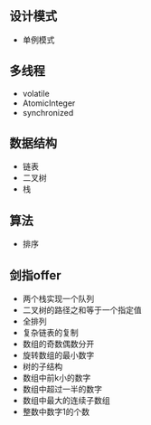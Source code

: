 ## 设计模式
* 单例模式


## 多线程
* volatile
* AtomicInteger
* synchronized
## 数据结构
* 链表
* 二叉树
* 栈


## 算法
* 排序


## 剑指offer
* 两个栈实现一个队列
* 二叉树的路径之和等于一个指定值
* 全排列
* 复杂链表的复制
* 数组的奇数偶数分开
* 旋转数组的最小数字
* 树的子结构
* 数组中前k小的数字
* 数组中超过一半的数字
* 数组中最大的连续子数组
* 整数中数字1的个数
